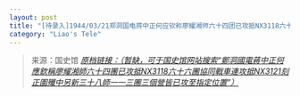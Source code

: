 ```yaml
---
layout: post
title: "[待录入]1944/03/21郑洞国电蒋中正何应钦称廖耀湘师六十四团已攻抵NX3118六十六团协同战车连攻抵NX3121刻正围歼中另新三十八师一一三团三个营皆已攻至指定位置"
category: "Liao's Tele"
---
```



> 来源：国史馆 [*原档链接：（暂缺，可于国史馆网站搜索“鄭洞國電蔣中正何應欽稱廖耀湘師六十四團已攻抵NX3118六十六團協同戰車連攻抵NX3121刻正圍殲中另新三十八師一一三團三個營皆已攻至指定位置”）*]()
